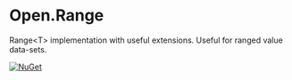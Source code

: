 # Open.Range
Range&lt;T> implementation with useful extensions.  Useful for ranged value data-sets.

[![NuGet](http://img.shields.io/nuget/v/Open.Range.svg)](https://www.nuget.org/packages/Open.Range/)
